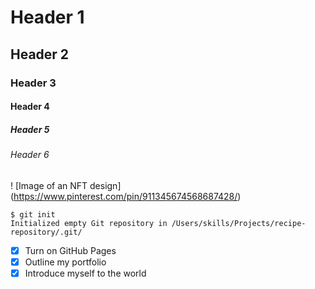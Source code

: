 # Header 1
## Header 2
### Header 3
#### Header 4
##### Header 5
###### Header 6

! [Image of an NFT design] (https://www.pinterest.com/pin/911345674568687428/)

```
$ git init
Initialized empty Git repository in /Users/skills/Projects/recipe-repository/.git/
```

 - [x] Turn on GitHub Pages
 - [x] Outline my portfolio
 - [x] Introduce myself to the world
